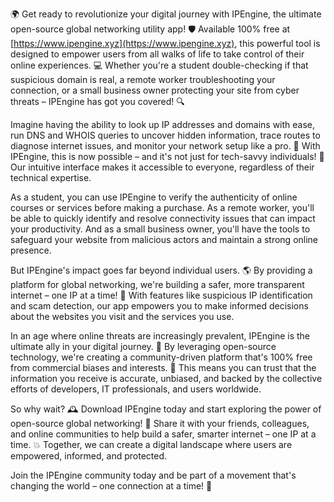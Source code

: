 🌍 Get ready to revolutionize your digital journey with IPEngine, the ultimate open-source global networking utility app! 🛡️ Available 100% free at [https://www.ipengine.xyz](https://www.ipengine.xyz), this powerful tool is designed to empower users from all walks of life to take control of their online experiences. 💻 Whether you're a student double-checking if that suspicious domain is real, a remote worker troubleshooting your connection, or a small business owner protecting your site from cyber threats – IPEngine has got you covered! 🔍

Imagine having the ability to look up IP addresses and domains with ease, run DNS and WHOIS queries to uncover hidden information, trace routes to diagnose internet issues, and monitor your network setup like a pro. 📡 With IPEngine, this is now possible – and it's not just for tech-savvy individuals! 🔧 Our intuitive interface makes it accessible to everyone, regardless of their technical expertise.

As a student, you can use IPEngine to verify the authenticity of online courses or services before making a purchase. As a remote worker, you'll be able to quickly identify and resolve connectivity issues that can impact your productivity. And as a small business owner, you'll have the tools to safeguard your website from malicious actors and maintain a strong online presence.

But IPEngine's impact goes far beyond individual users. 🌎 By providing a platform for global networking, we're building a safer, more transparent internet – one IP at a time! 🔧 With features like suspicious IP identification and scam detection, our app empowers you to make informed decisions about the websites you visit and the services you use.

In an age where online threats are increasingly prevalent, IPEngine is the ultimate ally in your digital journey. 💪 By leveraging open-source technology, we're creating a community-driven platform that's 100% free from commercial biases and interests. 🌈 This means you can trust that the information you receive is accurate, unbiased, and backed by the collective efforts of developers, IT professionals, and users worldwide.

So why wait? 🕰️ Download IPEngine today and start exploring the power of open-source global networking! 🚀 Share it with your friends, colleagues, and online communities to help build a safer, smarter internet – one IP at a time. 💥 Together, we can create a digital landscape where users are empowered, informed, and protected.

Join the IPEngine community today and be part of a movement that's changing the world – one connection at a time! 🌟